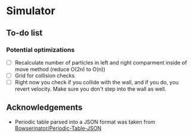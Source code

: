 # Simulator

## To-do list

### Potential optimizations

- [ ] Recalculate number of particles in left and right comparment inside of move method (reduce O(2n) to O(n))
- [ ] Grid for collision checks
- [ ] Right now you check if you collide with the wall, and if you do, you revert velocity. Make sure you don't step into the wall as well.

## Acknowledgements

- Periodic table parsed into a JSON format was taken from [Bowserinator/Periodic-Table-JSON](https://github.com/Bowserinator/Periodic-Table-JSON)
